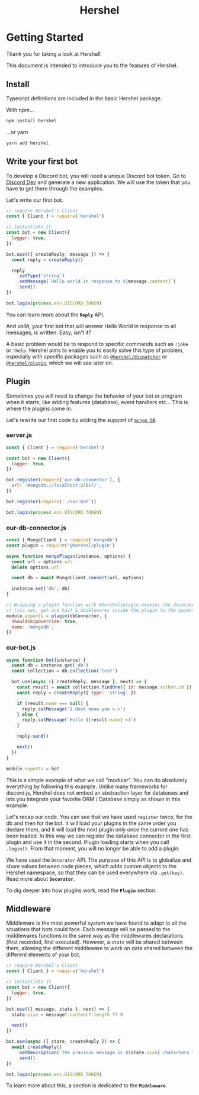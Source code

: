 <h1 align="center">Hershel</h1>

# Getting Started

Thank you for taking a look at Hershel!

This document is intended to introduce you to the features of Hershel.

## Install

Typecript definitions are included in the basic Hershel package.

With npm...

```bash
npm install hershel
```

...or yarn

```bash
yarn add hershel
```

## Write your first bot

To develop a Discord bot, you will need a unique Discord bot token. Go to [Discord Dev](https://discordapp.com/developers/applications/) and generate a new application. We will use the token that you have to get there through the examples.

Let's write our first bot.

```js
// require Hershel's Client
const { Client } = require('hershel')

// instantiate it
const bot = new Client({
  logger: true,
})

bot.use(({ createReply, message }) => {
  const reply = createReply()

  reply
    .setType('string')
    .setMessage(`Hello world in response to ${message.content}`)
    .send()
})

bot.login(process.env.DISCORD_TOKEN)
```

You can learn more about the <code><b>Reply</b></code> API.

And _voilà_, your first bot that will answer Hello World in response to all messages, is written. Easy, isn't it?

A basic problem would be to respond to specific commands such as `!joke` or `!help`. Hershel aims to enable you to easily solve this type of problem, especially with specific packages such as [`@hershel/dispatcher`](https://github.com/hershel/dispatcher) or [`@hershel/plugin`](https://github.com/hershel/plugin), which we will see later on.

## Plugin

Sometimes you will need to change the behavior of your bot or program when it starts, like adding features (database), event handlers etc... This is where the plugins come in.

Let's rewrite our first code by adding the support of [`mongo DB`](https://www.mongodb.com).

### server.js

```js
const { Client } = require('hershel')

const bot = new Client({
  logger: true,
})

bot.register(require('our-db-connector'), {
  url: 'mongodb://localhost:27017/',
})

bot.register(require('./our-bot'))

bot.login(process.env.DISCORD_TOKEN)
```

### our-db-connector.js

```js
const { MongoClient } = require('mongodb')
const plugin = require('@hershel/plugin')

async function mongoPlugin(instance, options) {
  const url = options.url
  delete options.url

  const db = await MongoClient.connect(url, options)

  instance.set('db', db)
}

// Wrapping a plugin function with @hershel/plugin exposes the decorators
// (via set, get and has) & middlewares inside the plugin to the parent scope.
module.exports = plugin(dbConnector, {
  shouldSkipOverride: true,
  name: 'mongodb',
})
```

### our-bot.js

```js
async function bot(instance) {
  const db = instance.get('db')
  const collection = db.collection('test')

  bot.use(async ({ createReply, message }, next) => {
    const result = await collection.findOne({ id: message.author.id })
    const reply = createReply({ type: 'string' })

    if (result.name === null) {
      reply.setMessage('I dont know you >.>')
    } else {
      reply.setMessage(`Hello ${result.name} <3`)
    }

    reply.send()

    next()
  })
}

module.exports = bot
```

This is a simple example of what we call "modular". You can do absolutely everything by following this example. Unlike many frameworks for discord.js, Hershel does not embed an abstraction layer for databases and lets you integrate your favorite ORM / Database simply as shown in this example.

Let's recap our code.
You can see that we have used `register` twice, for the db and then for the bot. It will load your plugins in the same order you declare them, and it will load the next plugin only once the current one has been loaded. In this way we can register the database connector in the first plugin and use it in the second. Plugin loading starts when you call `.login()`. From that moment, you will no longer be able to add a plugin.

We have used the `Decorator` API. The purpose of this API is to globalize and share values between code pieces, which adds custom objects to the Hershel namespace, so that they can be used everywhere via `.get(key)`. Read more about <code><b>Decorator</b></code>.

To dig deeper into how plugins work, read the <code><b>Plugin</b></code> section.

## Middleware

Middleware is the most powerful system we have found to adapt to all the situations that bots could face. Each message will be passed to the middlewares functions in the same way as the middlewares declarations (first recorded, first executed). However, a `state` will be shared between them, allowing the different middleware to work on data shared between the different elements of your bot.

```js
// require Hershel's Client
const { Client } = require('hershel')

// instantiate it
const bot = new Client({
  logger: true,
})

bot.use(({ message, state }, next) => {
  state.size = message?.content?.length ?? 0 

  next()
})

bot.use(async ({ state, createReply }) => {
  await createReply()
    .setDescription(`the previous message is ${state.size} characters long`)
    .send()
})

bot.login(process.env.DISCORD_TOKEN)
```

To learn more about this, a section is dedicated to the <code><b>Middleware</b></code>.

